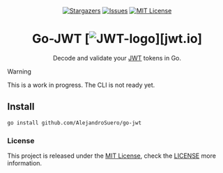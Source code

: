 <a name="readme-top"></a>

<div align="center">

[![Stargazers][stars-shield]][stars-url]
[![Issues][issues-shield]][issues-url]
[![MIT License][license-shield]][license-url]

# Go-JWT [![JWT-logo]][jwt.io]

Decode and validate your [JWT](https://jwt.io) tokens in Go.

</div>

> [!WARNING]
>
> This is a work in progress. The CLI is not ready yet.

## Install

```bash
go install github.com/AlejandroSuero/go-jwt
```

### License

This project is released under the [MIT License](LICENSE), check the [LICENSE](LICENSE) more information.

[JWT-logo]: http://jwt.io/img/logo-asset.svg
[stars-shield]: https://img.shields.io/github/stars/AlejandroSuero/go-jwt.svg?style=for-the-badge
[stars-url]: https://github.com/AlejandroSuero/go-jwt/stargazers
[issues-shield]: https://img.shields.io/github/issues/AlejandroSuero/go-jwt.svg?style=for-the-badge
[issues-url]: https://github.com/AlejandroSuero/go-jwt/issues
[license-shield]: https://img.shields.io/github/license/AlejandroSuero/go-jwt.svg?style=for-the-badge
[license-url]: https://github.com/AlejandroSuero/go-jwt/blob/main/LICENSE
